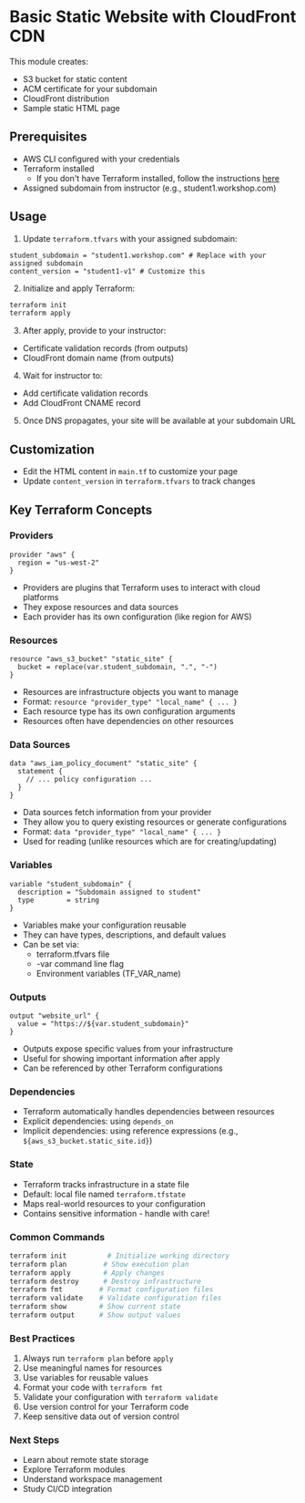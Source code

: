 # Basic Static Website with CloudFront CDN

This module creates:
- S3 bucket for static content
- ACM certificate for your subdomain
- CloudFront distribution
- Sample static HTML page

## Prerequisites
- AWS CLI configured with your credentials
- Terraform installed
  - If you don't have Terraform installed, follow the instructions [here](https://learn.hashicorp.com/tutorials/terraform/install-cli)
- Assigned subdomain from instructor (e.g., student1.workshop.com)

## Usage

1. Update `terraform.tfvars` with your assigned subdomain:

```hcl
student_subdomain = "student1.workshop.com" # Replace with your assigned subdomain
content_version = "student1-v1" # Customize this
```

2. Initialize and apply Terraform:

```bash
terraform init
terraform apply
```

3. After apply, provide to your instructor:
- Certificate validation records (from outputs)
- CloudFront domain name (from outputs)

4. Wait for instructor to:
- Add certificate validation records
- Add CloudFront CNAME record

5. Once DNS propagates, your site will be available at your subdomain URL

## Customization
- Edit the HTML content in `main.tf` to customize your page
- Update `content_version` in `terraform.tfvars` to track changes

## Key Terraform Concepts

### Providers
```hcl
provider "aws" {
  region = "us-west-2"
}
```
- Providers are plugins that Terraform uses to interact with cloud platforms
- They expose resources and data sources
- Each provider has its own configuration (like region for AWS)

### Resources
```hcl
resource "aws_s3_bucket" "static_site" {
  bucket = replace(var.student_subdomain, ".", "-")
}
```
- Resources are infrastructure objects you want to manage
- Format: `resource "provider_type" "local_name" { ... }`
- Each resource type has its own configuration arguments
- Resources often have dependencies on other resources

### Data Sources
```hcl
data "aws_iam_policy_document" "static_site" {
  statement {
    // ... policy configuration ...
  }
}
```
- Data sources fetch information from your provider
- They allow you to query existing resources or generate configurations
- Format: `data "provider_type" "local_name" { ... }`
- Used for reading (unlike resources which are for creating/updating)

### Variables
```hcl
variable "student_subdomain" {
  description = "Subdomain assigned to student"
  type        = string
}
```
- Variables make your configuration reusable
- They can have types, descriptions, and default values
- Can be set via:
  - terraform.tfvars file
  - -var command line flag
  - Environment variables (TF_VAR_name)

### Outputs
```hcl
output "website_url" {
  value = "https://${var.student_subdomain}"
}
```
- Outputs expose specific values from your infrastructure
- Useful for showing important information after apply
- Can be referenced by other Terraform configurations

### Dependencies
- Terraform automatically handles dependencies between resources
- Explicit dependencies: using `depends_on`
- Implicit dependencies: using reference expressions (e.g., `${aws_s3_bucket.static_site.id}`)

### State
- Terraform tracks infrastructure in a state file
- Default: local file named `terraform.tfstate`
- Maps real-world resources to your configuration
- Contains sensitive information - handle with care!

### Common Commands
```bash
terraform init          # Initialize working directory
terraform plan         # Show execution plan
terraform apply        # Apply changes
terraform destroy      # Destroy infrastructure
terraform fmt         # Format configuration files
terraform validate    # Validate configuration files
terraform show        # Show current state
terraform output      # Show output values
```

### Best Practices
1. Always run `terraform plan` before `apply`
2. Use meaningful names for resources
3. Use variables for reusable values
4. Format your code with `terraform fmt`
5. Validate your configuration with `terraform validate`
6. Use version control for your Terraform code
7. Keep sensitive data out of version control

### Next Steps
- Learn about remote state storage
- Explore Terraform modules
- Understand workspace management
- Study CI/CD integration